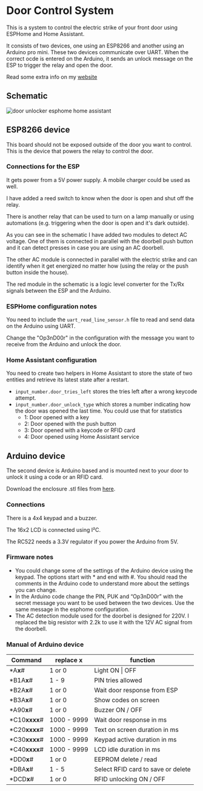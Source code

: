 # Door Control System

This is a system to control the electric strike of your front door using ESPHome and Home Assistant.

It consists of two devices, one using an ESP8266 and another using an Arduino pro mini. These two devices communicate over UART. When the correct ocde is entered on the Arduino, it sends an unlock message on the ESP to trigger the relay and open the door.

Read some extra info on my [website](https://hackermagnet.com/door-control-system-with-esphome-and-home-assistant/)

## Schematic

![door unlocker esphome home assistant](https://github.com/jon-daemon/Door-Control-System/assets/206048/f815cf2f-4d65-42b1-8036-f59ea4d267dd)

## ESP8266 device

This board should not be exposed outside of the door you want to control. This is the device that powers the relay to control the door.

### Connections for the ESP

It gets power from a 5V power supply. A mobile charger could be used as well.

I have added a reed switch to know when the door is open and shut off the relay.

There is another relay that can be used to turn on a lamp manually or using automations (e.g. triggering when the door is open and it's dark outside).

As you can see in the schematic I have added two modules to detect AC voltage. One of them is connected in parallel with the doorbell push button and it can detect presses in case you are using an AC doorbell.

The other AC module is connected in parallel with the electric strike and can identify when it get energized no matter how (using the relay or the push button inside the house).

The red module in the schematic is a logic level converter for the Tx/Rx signals between the ESP and the Arduino.

### ESPHome configuration notes

You need to include the `uart_read_line_sensor.h` file to read and send data on the Arduino using UART.

Change the "Op3nD00r" in the configuration with the message you want to receive from the Arduino and unlock the door.

### Home Assistant configuration

You need to create two helpers in Home Assistant to store the state of two entities and retrieve its latest state after a restart.
- `input_number.door_tries_left` stores the tries left after a  wrong keycode attempt.
- `input_number.door_unlock_type` which stores a number indicating how the door was opened the last time. You could use that for statistics
  - 1: Door opened with a key
  - 2: Door opened with the push button
  - 3: Door opened with a keycode or RFID card
  - 4: Door opened using Home Assistant service

## Arduino device

The second device is Arduino based and is mounted next to your door to unlock it using a code or an RFID card.

Download the enclosure .stl files from [here](https://www.thingiverse.com/thing:6508241).

### Connections

There is a 4x4 keypad and a buzzer.

The 16x2 LCD is connected using I²C.

The RC522 needs a 3.3V regulator if you power the Arduino from 5V.

### Firmware notes

- You could change some of the settings of the Arduino device using the keypad. The options start with * and end with #. You should read the comments in the Arduino code to understand more about the settings you can change.
- In the Arduino code change the PIN, PUK and “Op3nD00r” with the secret message you want to be used between the two devices. Use the same message in the esphome configuration.
- The AC detection module used for the doorbel is designed for 220V. I replaced the big resistor with 2.2k to use it with the 12V AC signal from the doorbell.

### Manual of Arduino device

| **Command**    | replace **x** | **function**                       |
| -------------- | ------------- | ---------------------------------- |
| \*A**x**#      | 1 or 0        | Light ON \| OFF                    |
| \*B1A**x**#    | 1 - 9         | PIN tries allowed                  |
| \*B2A**x**#    | 1 or 0        | Wait door response from ESP        |
| \*B3A**x**#    | 1 or 0        | Show codes on screen               |
| \*A90**x**#    | 1 or 0        | Buzzer ON / OFF                    |
| \*C10**xxxx**# | 1000 - 9999   | Wait door response in ms           |
| \*C20**xxxx**# | 1000 - 9999   | Text on screen duration in ms      |
| \*C30**xxxx**# | 1000 - 9999   | Keypad active duration in ms       |
| \*C40**xxxx**# | 1000 - 9999   | LCD idle duration in ms            |
| \*DD0**x**#    | 1 or 0        | EEPROM delete / read               |
| \*DBA**x**#    | 1 - 5         | Select RFID card to save or delete |
| \*DCD**x**#    | 1 or 0        | RFID unlocking ON / OFF            |
